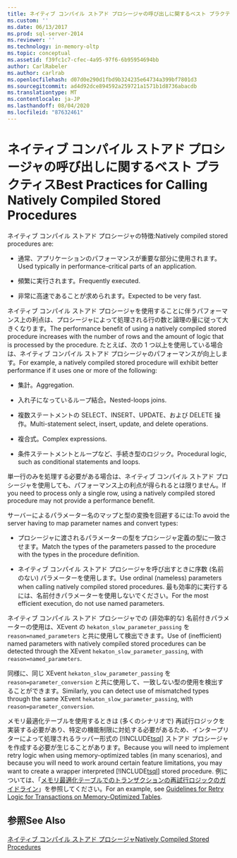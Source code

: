 ```yaml
---
title: ネイティブ コンパイル ストアド プロシージャの呼び出しに関するベスト プラクティス | Microsoft Docs
ms.custom: ''
ms.date: 06/13/2017
ms.prod: sql-server-2014
ms.reviewer: ''
ms.technology: in-memory-oltp
ms.topic: conceptual
ms.assetid: f39fc1c7-cfec-4a95-97f6-6b95954694bb
author: CarlRabeler
ms.author: carlrab
ms.openlocfilehash: d07d0e290d1fbd9b324235e64734a399bf7801d3
ms.sourcegitcommit: ad4d92dce894592a259721a1571b1d8736abacdb
ms.translationtype: MT
ms.contentlocale: ja-JP
ms.lasthandoff: 08/04/2020
ms.locfileid: "87632461"
---
```

# <a name="best-practices-for-calling-natively-compiled-stored-procedures"></a><span data-ttu-id="74165-102">ネイティブ コンパイル ストアド プロシージャの呼び出しに関するベスト プラクティス</span><span class="sxs-lookup"><span data-stu-id="74165-102">Best Practices for Calling Natively Compiled Stored Procedures</span></span>
  <span data-ttu-id="74165-103">ネイティブ コンパイル ストアド プロシージャの特徴:</span><span class="sxs-lookup"><span data-stu-id="74165-103">Natively compiled stored procedures are:</span></span>  
  
-   <span data-ttu-id="74165-104">通常、アプリケーションのパフォーマンスが重要な部分に使用されます。</span><span class="sxs-lookup"><span data-stu-id="74165-104">Used typically in performance-critical parts of an application.</span></span>  
  
-   <span data-ttu-id="74165-105">頻繁に実行されます。</span><span class="sxs-lookup"><span data-stu-id="74165-105">Frequently executed.</span></span>  
  
-   <span data-ttu-id="74165-106">非常に高速であることが求められます。</span><span class="sxs-lookup"><span data-stu-id="74165-106">Expected to be very fast.</span></span>  
  
 <span data-ttu-id="74165-107">ネイティブ コンパイル ストアド プロシージャを使用することに伴うパフォーマンス上の利点は、プロシージャによって処理される行の数と論理の量に従って大きくなります。</span><span class="sxs-lookup"><span data-stu-id="74165-107">The performance benefit of using a natively compiled stored procedure increases with the number of rows and the amount of logic that is processed by the procedure.</span></span> <span data-ttu-id="74165-108">たとえば、次の 1 つ以上を使用している場合は、ネイティブ コンパイル ストアド プロシージャのパフォーマンスが向上します。</span><span class="sxs-lookup"><span data-stu-id="74165-108">For example, a natively compiled stored procedure will exhibit better performance if it uses one or more of the following:</span></span>  
  
-   <span data-ttu-id="74165-109">集計。</span><span class="sxs-lookup"><span data-stu-id="74165-109">Aggregation.</span></span>  
  
-   <span data-ttu-id="74165-110">入れ子になっているループ結合。</span><span class="sxs-lookup"><span data-stu-id="74165-110">Nested-loops joins.</span></span>  
  
-   <span data-ttu-id="74165-111">複数ステートメントの SELECT、INSERT、UPDATE、および DELETE 操作。</span><span class="sxs-lookup"><span data-stu-id="74165-111">Multi-statement select, insert, update, and delete operations.</span></span>  
  
-   <span data-ttu-id="74165-112">複合式。</span><span class="sxs-lookup"><span data-stu-id="74165-112">Complex expressions.</span></span>  
  
-   <span data-ttu-id="74165-113">条件ステートメントとループなど、手続き型のロジック。</span><span class="sxs-lookup"><span data-stu-id="74165-113">Procedural logic, such as conditional statements and loops.</span></span>  
  
 <span data-ttu-id="74165-114">単一行のみを処理する必要がある場合は、ネイティブ コンパイル ストアド プロシージャを使用しても、パフォーマンス上の利点が得られるとは限りません。</span><span class="sxs-lookup"><span data-stu-id="74165-114">If you need to process only a single row, using a natively compiled stored procedure may not provide a performance benefit.</span></span>  
  
 <span data-ttu-id="74165-115">サーバーによるパラメーター名のマップと型の変換を回避するには:</span><span class="sxs-lookup"><span data-stu-id="74165-115">To avoid the server having to map parameter names and convert types:</span></span>  
  
-   <span data-ttu-id="74165-116">プロシージャに渡されるパラメーターの型をプロシージャ定義の型に一致させます。</span><span class="sxs-lookup"><span data-stu-id="74165-116">Match the types of the parameters passed to the procedure with the types in the procedure definition.</span></span>  
  
-   <span data-ttu-id="74165-117">ネイティブ コンパイル ストアド プロシージャを呼び出すときに序数 (名前のない) パラメーターを使用します。</span><span class="sxs-lookup"><span data-stu-id="74165-117">Use ordinal (nameless) parameters when calling natively compiled stored procedures.</span></span> <span data-ttu-id="74165-118">最も効率的に実行するには、名前付きパラメーターを使用しないでください。</span><span class="sxs-lookup"><span data-stu-id="74165-118">For the most efficient execution, do not use named parameters.</span></span>  
  
 <span data-ttu-id="74165-119">ネイティブ コンパイル ストアド プロシージャでの (非効率的な) 名前付きパラメーターの使用は、XEvent の `hekaton_slow_parameter_passing` を `reason=named_parameters` と共に使用して検出できます。</span><span class="sxs-lookup"><span data-stu-id="74165-119">Use of (inefficient) named parameters with natively compiled stored procedures can be detected through the XEvent `hekaton_slow_parameter_passing`, with `reason=named_parameters`.</span></span>  
  
 <span data-ttu-id="74165-120">同様に、同じ XEvent `hekaton_slow_parameter_passing` を `reason=parameter_conversion` と共に使用して、一致しない型の使用を検出することができます。</span><span class="sxs-lookup"><span data-stu-id="74165-120">Similarly, you can detect use of mismatched types through the same XEvent `hekaton_slow_parameter_passing`, with `reason=parameter_conversion`.</span></span>  
  
 <span data-ttu-id="74165-121">メモリ最適化テーブルを使用するときは (多くのシナリオで) 再試行ロジックを実装する必要があり、特定の機能制限に対処する必要があるため、インタープリターによって処理されるラッパー形式の [!INCLUDE[tsql](../../includes/tsql-md.md)] ストアド プロシージャを作成する必要が生じることがあります。</span><span class="sxs-lookup"><span data-stu-id="74165-121">Because you will need to implement retry logic when using memory-optimized tables (in many scenarios), and because you will need to work around certain feature limitations, you may want to create a wrapper interpreted [!INCLUDE[tsql](../../includes/tsql-md.md)] stored procedure.</span></span> <span data-ttu-id="74165-122">例については、「[メモリ最適化テーブルでのトランザクションの再試行ロジックのガイドライン](memory-optimized-tables.md)」を参照してください。</span><span class="sxs-lookup"><span data-stu-id="74165-122">For an example, see [Guidelines for Retry Logic for Transactions on Memory-Optimized Tables](memory-optimized-tables.md).</span></span>  
  
## <a name="see-also"></a><span data-ttu-id="74165-123">参照</span><span class="sxs-lookup"><span data-stu-id="74165-123">See Also</span></span>  
 [<span data-ttu-id="74165-124">ネイティブ コンパイル ストアド プロシージャ</span><span class="sxs-lookup"><span data-stu-id="74165-124">Natively Compiled Stored Procedures</span></span>](natively-compiled-stored-procedures.md)  
  
  
